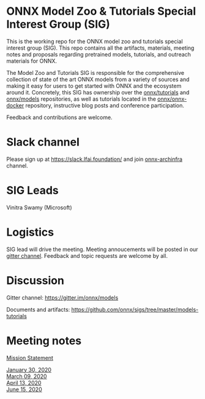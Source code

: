 # ONNX Model Zoo & Tutorials Special Interest Group (SIG)

This is the working repo for the ONNX model zoo and tutorials special interest group (SIG). This repo contains all the artifacts, materials, meeting notes and proposals regarding pretrained models, tutorials, and outreach materials for ONNX. 

The Model Zoo and Tutorials SIG is responsible for the comprehensive collection of state of the art ONNX models from a variety of sources and making it easy for users to get started with ONNX and the ecosystem around it. Concretely, this SIG has ownership over the [onnx/tutorials](https://github.com/onnx/tutorials) and [onnx/models](https://github.com/onnx/models) repositories, as well as tutorials located in the [onnx/onnx-docker](https://github.com/onnx/onnx-docker) repository, instructive blog posts and conference participation. 

Feedback and contributions are welcome.

# Slack channel
Please sign up at https://slack.lfai.foundation/ and join [onnx-archinfra](https://lfaifoundation.slack.com/archives/C018RE2BRBL) channel.

# SIG Leads
Vinitra Swamy (Microsoft)

# Logistics
SIG lead will drive the meeting. Meeting annoucements will be posted in our [gitter channel](https://gitter.im/onnx/models).
Feedback and topic requests are welcome by all.

# Discussion
Gitter channel: https://gitter.im/onnx/models 

Documents and artifacts: https://github.com/onnx/sigs/tree/master/models-tutorials

# Meeting notes
[Mission Statement](docs/MissionStatement.md)

[January 30, 2020](meetings/001-20200130.md)  
[March 09, 2020](meetings/002-20200309.md)  
[April 13, 2020](meetings/003-20200413.md)  
[June 15, 2020](meetings/004-20200615.md)
